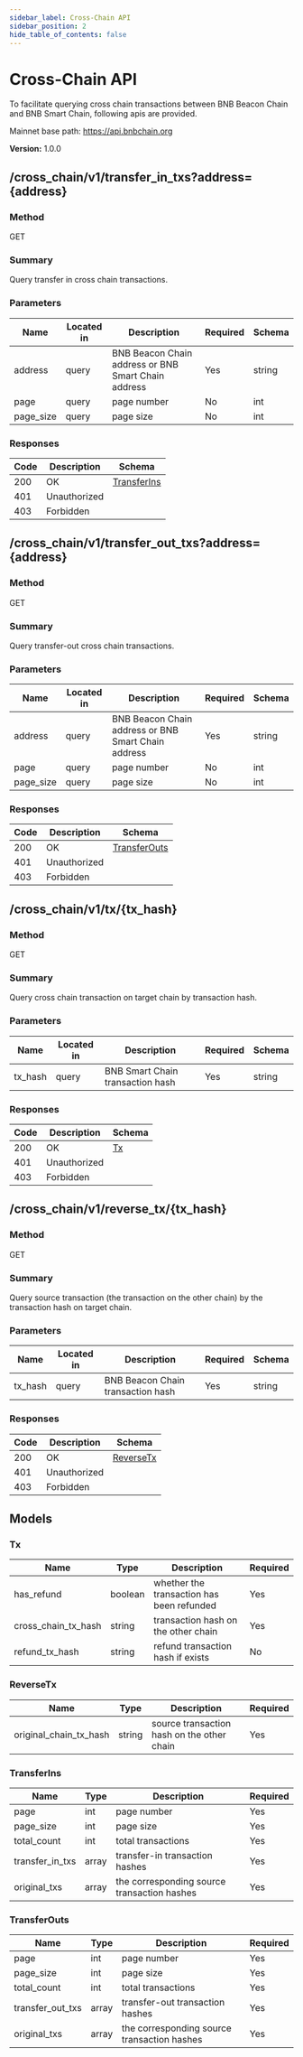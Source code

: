 ```yaml
---
sidebar_label: Cross-Chain API
sidebar_position: 2
hide_table_of_contents: false
---
```

# Cross-Chain API

To facilitate querying cross chain transactions between BNB Beacon Chain and BNB Smart Chain, following apis are provided.

Mainnet base path: <https://api.bnbchain.org>

**Version:** 1.0.0


## /cross_chain/v1/transfer_in_txs?address={address}
### Method
GET

### Summary
Query transfer in cross chain transactions.

### Parameters

| Name      | Located in | Description                                         | Required | Schema |
|-----------|------------|-----------------------------------------------------|----------|--------|
| address   | query      | BNB Beacon Chain address or BNB Smart Chain address | Yes      | string |
| page      | query      | page number                                         | No       | int    |
| page_size | query      | page size                                           | No       | int    |

### Responses

| Code | Description  | Schema                      |
|------|--------------|-----------------------------|
| 200  | OK           | [TransferIns](#TransferIns) |
| 401  | Unauthorized |                             |
| 403  | Forbidden    |                             |


## /cross_chain/v1/transfer_out_txs?address={address}
### Method
GET

### Summary
Query transfer-out cross chain transactions.

### Parameters

| Name      | Located in | Description                                         | Required | Schema |
|-----------|------------|-----------------------------------------------------|----------|--------|
| address   | query      | BNB Beacon Chain address or BNB Smart Chain address | Yes      | string |
| page      | query      | page number                                         | No       | int    |
| page_size | query      | page size                                           | No       | int    |

### Responses

| Code | Description  | Schema                        |
|------|--------------|-------------------------------|
| 200  | OK           | [TransferOuts](#TransferOuts) |
| 401  | Unauthorized |                               |
| 403  | Forbidden    |                               |


## /cross_chain/v1/tx/{tx_hash}
### Method
GET

### Summary
Query cross chain transaction on target chain by transaction hash.

### Parameters

| Name    | Located in | Description                      | Required | Schema |
|---------|------------|----------------------------------|----------|--------|
| tx_hash | query      | BNB Smart Chain transaction hash | Yes      | string |

### Responses

| Code | Description  | Schema    |
|------|--------------|-----------|
| 200  | OK           | [Tx](#Tx) |
| 401  | Unauthorized |           |
| 403  | Forbidden    |           |


## /cross_chain/v1/reverse_tx/{tx_hash}
### Method
GET

### Summary
Query source transaction (the transaction on the other chain) by the transaction hash on target chain.

### Parameters

| Name    | Located in | Description                       | Required | Schema |
|---------|------------|-----------------------------------|----------|--------|
| tx_hash | query      | BNB Beacon Chain transaction hash | Yes      | string |

### Responses

| Code | Description  | Schema                  |
|------|--------------|-------------------------|
| 200  | OK           | [ReverseTx](#ReverseTx) |
| 401  | Unauthorized |                         |
| 403  | Forbidden    |                         |

## Models

### Tx

| Name                | Type    | Description                               | Required |
|---------------------|---------|-------------------------------------------|----------|
| has_refund          | boolean | whether the transaction has been refunded | Yes      |
| cross_chain_tx_hash | string  | transaction hash on the other chain       | Yes      |
| refund_tx_hash      | string  | refund transaction hash if exists         | No       |

### ReverseTx

| Name                   | Type   | Description                                | Required |
|------------------------|--------|--------------------------------------------|----------|
| original_chain_tx_hash | string | source transaction hash on the other chain | Yes      |

### TransferIns

| Name            | Type  | Description                                 | Required |
|-----------------|-------|---------------------------------------------|----------|
| page            | int   | page number                                 | Yes      |
| page_size       | int   | page size                                   | Yes      |
| total_count     | int   | total transactions                          | Yes      |
| transfer_in_txs | array | transfer-in transaction hashes              | Yes      |
| original_txs    | array | the corresponding source transaction hashes | Yes      |

### TransferOuts

| Name             | Type  | Description                                 | Required |
|------------------|-------|---------------------------------------------|----------|
| page             | int   | page number                                 | Yes      |
| page_size        | int   | page size                                   | Yes      |
| total_count      | int   | total transactions                          | Yes      |
| transfer_out_txs | array | transfer-out transaction hashes             | Yes      |
| original_txs     | array | the corresponding source transaction hashes | Yes      |
